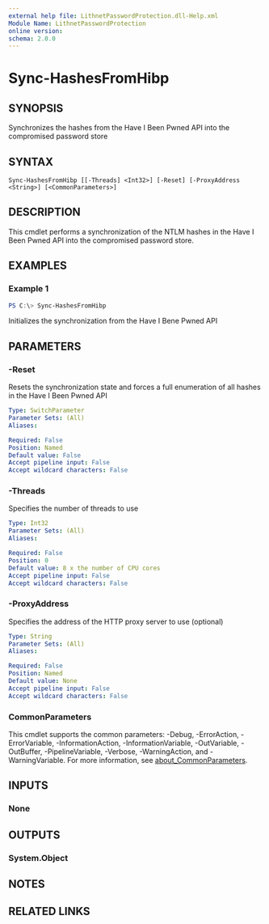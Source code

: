 ```yaml
---
external help file: LithnetPasswordProtection.dll-Help.xml
Module Name: LithnetPasswordProtection
online version:
schema: 2.0.0
---
```


# Sync-HashesFromHibp

## SYNOPSIS
Synchronizes the hashes from the Have I Been Pwned API into the compromised password store

## SYNTAX

```
Sync-HashesFromHibp [[-Threads] <Int32>] [-Reset] [-ProxyAddress <String>] [<CommonParameters>]
```

## DESCRIPTION
This cmdlet performs a synchronization of the NTLM hashes in the Have I Been Pwned API into the compromised password store.

## EXAMPLES

### Example 1
```powershell
PS C:\> Sync-HashesFromHibp
```

Initializes the synchronization from the Have I Bene Pwned API

## PARAMETERS

### -Reset
Resets the synchronization state and forces a full enumeration of all hashes in the Have I Been Pwned API

```yaml
Type: SwitchParameter
Parameter Sets: (All)
Aliases:

Required: False
Position: Named
Default value: False
Accept pipeline input: False
Accept wildcard characters: False
```

### -Threads
Specifies the number of threads to use

```yaml
Type: Int32
Parameter Sets: (All)
Aliases:

Required: False
Position: 0
Default value: 8 x the number of CPU cores
Accept pipeline input: False
Accept wildcard characters: False
```

### -ProxyAddress
Specifies the address of the HTTP proxy server to use (optional)

```yaml
Type: String
Parameter Sets: (All)
Aliases:

Required: False
Position: Named
Default value: None
Accept pipeline input: False
Accept wildcard characters: False
```

### CommonParameters
This cmdlet supports the common parameters: -Debug, -ErrorAction, -ErrorVariable, -InformationAction, -InformationVariable, -OutVariable, -OutBuffer, -PipelineVariable, -Verbose, -WarningAction, and -WarningVariable. For more information, see [about_CommonParameters](http://go.microsoft.com/fwlink/?LinkID=113216).

## INPUTS

### None

## OUTPUTS

### System.Object
## NOTES

## RELATED LINKS
